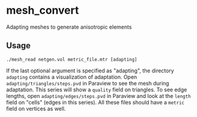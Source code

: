 # mesh_convert
Adapting meshes to generate anisotropic elements

## Usage

```shell
./mesh_read netgen.vol metric_file.mtr [adapting]
```

If the last optional argument is specified as
"adapting", the directory `adapting` contains a visualization
of adaptation.
Open `adapting/triangles/steps.pvd` in Paraview
to see the mesh during adaptation.
This series will show a `quality` field on triangles.
To see edge lengths, open `adapting/edges/steps.pvd`
in Paraview and look at the `length` field on
"cells" (edges in this series).
All these files should have a `metric` field on
vertices as well.
